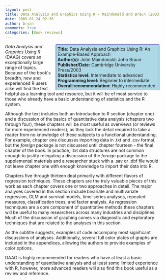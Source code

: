 ```yaml
---
layout: post
title: Data Analysis and Graphics Using R - Maindonald and Braun (2003)
date: 2009-01-24 02:36
author: bryan
comments: true
categories: [Book reviews]
---
```



<div style="float:right; background-color: lightblue; border: 1px solid darkblue; padding:5px; margin: 2px; width: 325px;"><strong>Title:</strong> Data Analysis and Graphics Using R: An Example-Based Approach<br /><strong>Author(s):</strong> John Maindonald; John Braun<br /><strong>Publisher/Date:</strong> Cambridge University Press/2003<br /><strong>Statistics level:</strong> Intermediate to advanced<br /><strong>Programming level:</strong> Beginner to intermediate <br /><strong>Overall recommendation:</strong>  Highly recommended</div> <em>Data Analysis and Graphics Using R</em> (DAAG) covers an exceptionally large range of topics.  Because of the book's breadth, new and experienced R users alike will find the text helpful as a learning tool and resource, but it will be of most service to those who already have a basic understanding of statistics and the R system.

Although the text includes both an Introduction to R section (chapter one) and a discussion of the basics of quantitative data analysis (chapters two through four), these chapters will be most useful as overviews (or reviews for more experienced readers), as they lack the detail required to take a reader from no knowledge of these subjects to a functional understanding.  For example, chapter one discusses importing data in .txt and .csv format, but the <em>foreign</em> package is not discussed until chapter fourteen - the final chapter of the book.  In practice, .txt data structures are not common enough to justify relegating a discussion of the <em>foreign</em> package to the supplemental materials and a researcher stuck with a .sav or .dbf file would not leave chapter one with enough knowledge to import their data into R.

Chapters five through thirteen deal primarily with different flavors of regression techniques.  These chapters are the truly valuable pieces of this work as each chapter covers one or two approaches in detail. The major analyses covered in this section include bivariate and multivariate regression, GLM and survival models, time-series analyses, repeated measures, classification trees, and factor analysis.  As regression techniques are a core component of quantitative methods these chapters will be useful to many researchers across many industries and disciplines.  Much of the discussion of graphing comes via diagnostic and exploratory techniques that are related to the analyses in this section.

As the subtitle suggests, examples of code accompany most significant discussions of analyses.  Additionally, several full color plates of graphs are included in the appendices, allowing the authors to provide examples of color options.

DAAG is highly recommended for readers who have at least a basic understanding of quantitative analysis and at least some limited experience with R, however, more advanced readers will also find this book useful as a review and reference.

